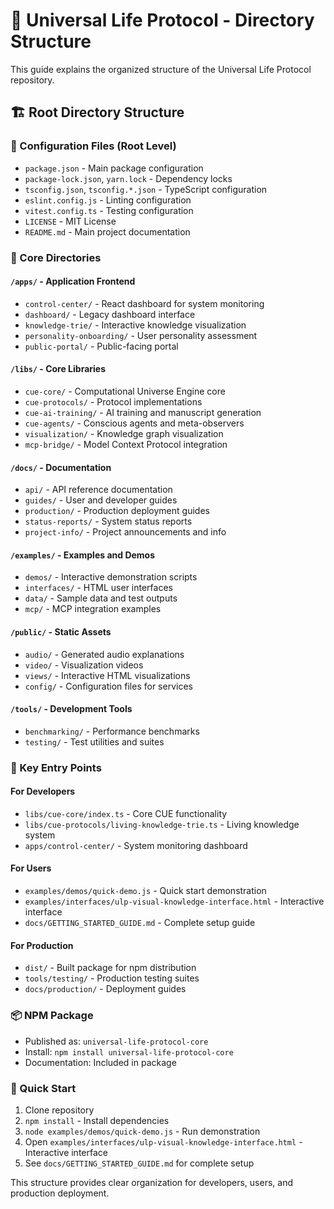 # 📁 Universal Life Protocol - Directory Structure

This guide explains the organized structure of the Universal Life Protocol repository.

## 🏗️ Root Directory Structure

### 📄 Configuration Files (Root Level)
- `package.json` - Main package configuration
- `package-lock.json`, `yarn.lock` - Dependency locks
- `tsconfig.json`, `tsconfig.*.json` - TypeScript configuration
- `eslint.config.js` - Linting configuration
- `vitest.config.ts` - Testing configuration
- `LICENSE` - MIT License
- `README.md` - Main project documentation

### 📁 Core Directories

#### `/apps/` - Application Frontend
- `control-center/` - React dashboard for system monitoring
- `dashboard/` - Legacy dashboard interface
- `knowledge-trie/` - Interactive knowledge visualization
- `personality-onboarding/` - User personality assessment
- `public-portal/` - Public-facing portal

#### `/libs/` - Core Libraries
- `cue-core/` - Computational Universe Engine core
- `cue-protocols/` - Protocol implementations
- `cue-ai-training/` - AI training and manuscript generation
- `cue-agents/` - Conscious agents and meta-observers
- `visualization/` - Knowledge graph visualization
- `mcp-bridge/` - Model Context Protocol integration

#### `/docs/` - Documentation
- `api/` - API reference documentation
- `guides/` - User and developer guides
- `production/` - Production deployment guides
- `status-reports/` - System status reports
- `project-info/` - Project announcements and info

#### `/examples/` - Examples and Demos
- `demos/` - Interactive demonstration scripts
- `interfaces/` - HTML user interfaces
- `data/` - Sample data and test outputs
- `mcp/` - MCP integration examples

#### `/public/` - Static Assets
- `audio/` - Generated audio explanations
- `video/` - Visualization videos
- `views/` - Interactive HTML visualizations
- `config/` - Configuration files for services

#### `/tools/` - Development Tools
- `benchmarking/` - Performance benchmarks
- `testing/` - Test utilities and suites

### 🎯 Key Entry Points

#### For Developers
- `libs/cue-core/index.ts` - Core CUE functionality
- `libs/cue-protocols/living-knowledge-trie.ts` - Living knowledge system
- `apps/control-center/` - System monitoring dashboard

#### For Users
- `examples/demos/quick-demo.js` - Quick start demonstration
- `examples/interfaces/ulp-visual-knowledge-interface.html` - Interactive interface
- `docs/GETTING_STARTED_GUIDE.md` - Complete setup guide

#### For Production
- `dist/` - Built package for npm distribution
- `tools/testing/` - Production testing suites
- `docs/production/` - Deployment guides

### 📦 NPM Package
- Published as: `universal-life-protocol-core`
- Install: `npm install universal-life-protocol-core`
- Documentation: Included in package

### 🚀 Quick Start
1. Clone repository
2. `npm install` - Install dependencies
3. `node examples/demos/quick-demo.js` - Run demonstration
4. Open `examples/interfaces/ulp-visual-knowledge-interface.html` - Interactive interface
5. See `docs/GETTING_STARTED_GUIDE.md` for complete setup

This structure provides clear organization for developers, users, and production deployment.
